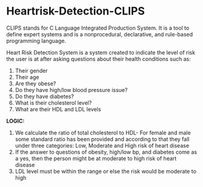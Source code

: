 # Heartrisk-Detection-CLIPS

CLIPS stands for C Language Integrated Production System. It is a tool to define expert systems and is a nonprocedural, declarative, and rule-based programming language.

Heart Risk Detection System is a system created to indicate the level of risk the user is at after asking questions about their health conditions such as:
1. Their gender
2. Their age
3. Are they obese?
4. Do they have high/low blood pressure issue?
5. Do they have diabetes?
6. What is their cholesterol level?
7. What are their HDL and LDL levels


**LOGIC:**

1. We calculate the ratio of total cholesterol to HDL-
For female and male some standard ratio has been provided and according to that they fall under three categories: 
Low, Moderate and High risk of heart disease
2. If the answer to questions of obesity, high/low bp, and diabetes come as a yes, then the person might be at moderate to high risk of heart disease
3. LDL level must be within the range or else the risk would be moderate to high
